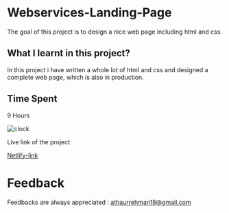 # Webservices-Landing-Page
The goal of this project is to design a nice web page including html and css.

## What I learnt in this project?
In this project i have written a whole lot of html and css and designed a complete web page, which is also in production. 

## Time Spent
9 Hours

![clock](https://encrypted-tbn0.gstatic.com/images?q=tbn:ANd9GcQ5D1_F6N6QhCOlXUsQW5qmN7b60kThEBtPB6u8fgOcmkSUgCjcv8Su9DnHnyg8je30BzA&usqp=CAU)



Live link of the project

[Netlify-link](https://hosting-services-landing-webpage.netlify.app/)



# Feedback
Feedbacks are always appreciated : athaurrehman18@gmail.com
